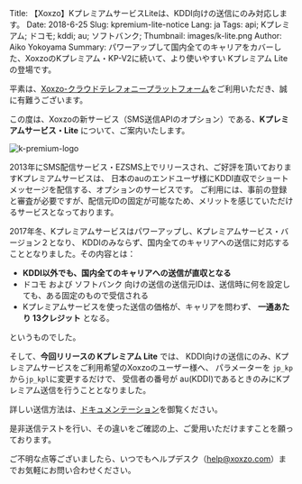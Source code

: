 Title: 【Xoxzo】KプレミアムサービスLiteは、KDDI向けの送信にのみ対応します。
Date: 2018-6-25
Slug: kpremium-lite-notice
Lang: ja
Tags: api; Kプレミアム; ドコモ; kddi; au; ソフトバンク; 
Thumbnail: images/k-lite.png
Author: Aiko Yokoyama
Summary: パワーアップして国内全てのキャリアをカバーした、XoxzoのKプレミアム・KP-V2に続いて、より使いやすい Kプレミアム Liteの登場です。

平素は、[Xoxzo-クラウドテレフォニープラットフォーム](https://www.xoxzo.com/ja/)をご利用いただき、誠に有難うございます。

この度は、Xoxzoの新サービス（SMS送信APIのオプション）である、**Kプレミアムサービス・Lite** について、ご案内いたします。

![k-premium-logo](/images/k-lite.png)

2013年にSMS配信サービス・EZSMS上でリリースされ、ご好評を頂いておりますKプレミアムサービスは、
日本のauのエンドユーザ様にKDDI直収でショートメッセージを配信する、オプションのサービスです。
ご利用には、事前の登録と審査が必要ですが、配信元IDの固定が可能なため、メリットを感じていただけるサービスとなっております。

2017年冬、Kプレミアムサービスはパワーアップし、Kプレミアムサービス・バージョン２となり、
KDDIのみならず、国内全てのキャリアへの送信に対応することとなりました。その内容とは：

- **KDDI以外でも、国内全てのキャリアへの送信が直収となる**
- ドコモ および ソフトバンク 向けの送信の送信元IDは、送信時に何を設定しても、ある固定のもので受信される
- Kプレミアムサービスを使った送信の価格が、キャリアを問わず、 **一通あたり 13クレジット** となる。

というものでした。


そして、**今回リリースの Kプレミアム Lite** では、
KDDI向けの送信にのみ、Kプレミアムサービスをご利用希望のXoxzoのユーザー様へ、
パラメーターを ```jp_kp```から```jp_kpl```に変更するだけで、
受信者の番号が au(KDDI)であるときのみにKプレミアム送信を行うこととなりました。

詳しい送信方法は、[ドキュメンテーション](http://docs.xoxzo.com/ja/sms.html#jp-specific-optional-parameters)を御覧ください。

是非送信テストを行い、その違いをご確認の上、ご愛用いただけますことを願っております。

ご不明な点等ございましたら、いつでもヘルプデスク（help@xoxzo.com）までお気軽にお問い合わせください。
